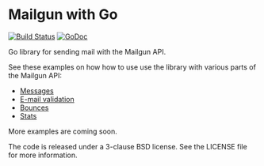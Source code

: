 Mailgun with Go
===============

[![Build Status](https://travis-ci.org/mbanzon/mailgun.png?branch=master)](https://travis-ci.org/mbanzon/mailgun)
[![GoDoc](https://godoc.org/github.com/mailgun/mailgun-go?status.svg)](https://godoc.org/github.com/mailgun/mailgun-go)

Go library for sending mail with the Mailgun API.


See these examples on how how to use use the library with various parts of the Mailgun API:

* [Messages](https://gist.github.com/mbanzon/8179682 "mailgun-message-example.go")
* [E-mail validation](https://gist.github.com/mbanzon/8179989 "mailgun-validation-example.go")
* [Bounces](https://gist.github.com/mbanzon/8179951 "mailgun-bounces-example.go")
* [Stats](https://gist.github.com/mbanzon/8206266 "mailgun-stats-example.go")

More examples are coming soon.

The code is released under a 3-clause BSD license. See the LICENSE file for more information.
